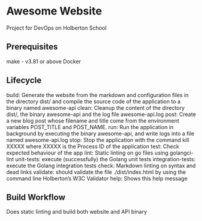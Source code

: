 # Awesome Website

Project for DevOps on Holberton School

## Prerequisites

make - v3.81 or above Docker

## Lifecycle

build: Generate the website from the markdown and configuration
files in the directory dist/ and compile the source code of the application
to a binary named awesome-api
clean: Cleanup the content of the directory dist/, the binary awesome-api
and the log file awesome-api.log
post: Create a new blog post whose filename and title come from the
environment variables POST_TITLE and POST_NAME.
run: Run the application in background by executing the binary awesome-api,
and write logs into a file named awesome-api.log
stop: Stop the application with the command kill
XXXXX where XXXXX is the Process ID of the application
test: Check expected behaviour of the app
lint: Static linting on go files using golangci-lint
unit-tests: execute (successfully) the Golang unit tests
integration-tests: execute the Golang integration tests
check: Markdown linting on syntax and dead links
validate: should validate the file ./dist/index.html by using the
command line Holberton’s W3C Validator
help: Shows this help message

## Build Workflow

Does static linting and build both website and API binary
